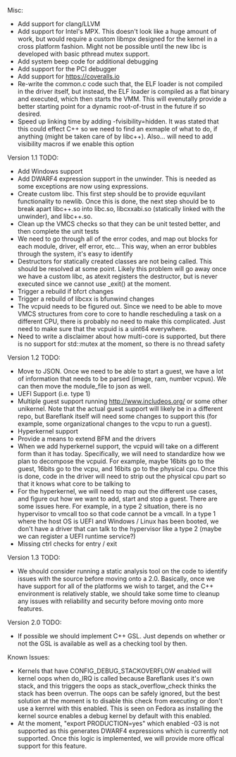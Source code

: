 Misc:
- Add support for clang/LLVM
- Add support for Intel's MPX. This doesn't look like a huge amount of work, but
  would require a custom libmpx designed for the kernel in a cross platform
  fashion. Might not be possible until the new libc is developed with basic
  pthread mutex support.
- Add system beep code for additional debugging
- Add support for the PCI debugger
- Add support for https://coveralls.io
- Re-write the common.c code such that, the ELF loader is not compiled in
  the driver itself, but instead, the ELF loader is compiled as a flat
  binary and executed, which then starts the VMM. This will evenutally provide
  a better starting point for a dynamic root-of-trust in the future if so
  desired.
- Speed up linking time by adding -fvisibility=hidden. It was stated that
  this could effect C++ so we need to find an exmaple of what to do, if
  anything (might be taken care of by libc++). Also... will need to add
  visibility macros if we enable this option

Version 1.1 TODO:
- Add Windows support
- Add DWARF4 expression support in the unwinder. This is needed as some
  exceptions are now using expressions.
- Create custom libc. This first step should be to provide equvilant
  functionality to newlib. Once this is done, the next step should be to break
  apart libc++.so into libc.so, libcxxabi.so (statically linked with the
  unwinder), and libc++.so.
- Clean up the VMCS checks so that they can be unit tested better, and then
  complete the unit tests
- We need to go through all of the error codes, and map out blocks for each
  module, driver, elf error, etc... This way, when an error bubbles through
  the system, it's easy to identify
- Destructors for statically created classes are not being called. This should
  be resolved at some point. Likely this problem will go away once we have a
  custom libc, as atexit registers the destructor, but is never executed since
  we cannot use _exit() at the moment.
- Trigger a rebuild if bfcrt changes
- Trigger a rebuild of libcxx is bfunwind changes
- The vcpuid needs to be figured out. Since we need to be able to move VMCS
  structures from core to core to handle rescheduling a task on a different
  CPU, there is probably no need to make this complicated. Just need to make
  sure that the vcpuid is a uint64 everywhere.
- Need to write a disclaimer about how multi-core is supported, but there is
  no support for std::mutex at the moment, so there is no thread safety

Version 1.2 TODO:
- Move to JSON. Once we need to be able to start a guest, we have a lot of
  information that needs to be parsed (image, ram, number vcpus). We can
  then move the module_file to json as well.
- UEFI Support (i.e. type 1)
- Multiple guest support running http://www.includeos.org/ or some other
  unikernel. Note that the actual guest support will likely be in a different
  repo, but Bareflank itself will need some changes to support this (for
  example, some organizational changes to the vcpu to run a guest).
- Hyperkernel support
- Provide a means to extend BFM and the drivers
- When we add hyperkernel support, the vcpuid will take on a different form
  than it has today. Specifically, we will need to standardize how we plan
  to decompose the vcpuid. For example, maybe 16bits go to the guest, 16bits
  go to the vcpu, and 16bits go to the physical cpu. Once this is done,
  code in the driver will need to strip out the physical cpu part so that
  it knows what core to be talking to
- For the hyperkernel, we will need to map out the different use cases,
  and figure out how we want to add, start and stop a guest. There are some
  issues here. For example, in a type 2 situation, there is no hypervisor to
  vmcall too so that code cannot be a vmcall. In a type 1 where the host OS
  is UEFI and Windows / Linux has been booted, we don't have a driver
  that can talk to the hypervisor like a type 2 (maybe we can register a
  UEFI runtime service?)
- Missing ctrl checks for entry / exit

Version 1.3 TODO:
- We should consider running a static analysis tool on the code to identify
  issues with the source before moving onto a 2.0. Basically, once we have
  support for all of the platforms we wish to target, and the C++ environment
  is relatively stable, we should take some time to cleanup any issues
  with reliability and security before moving onto more features.

Version 2.0 TODO:
- If possible we should implement C++ GSL. Just depends on whether or not
  the GSL is available as well as a checking tool by then.

Known Issues:
- Kernels that have CONFIG_DEBUG_STACKOVERFLOW enabled will kernel oops when
  do_IRQ is called because Bareflank uses it's own stack, and this triggers
  the oops as stack_overflow_check thinks the stack has been overrun. The
  oops can be safely ignored, but the best solution at the moment is to
  disable this check from executing or don't use a kernrel with this enabled.
  This is seen on Fedora as installing the kernel source enables a debug kernel
  by default with this enabled.
- At the moment, "export PRODUCTION=yes" which enabled -03 is not supported
  as this generates DWARF4 expressions which is currently not supported. Once
  this logic is implemented, we will provide more offical support for this
  feature.
